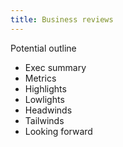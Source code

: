 ```yaml
---
title: Business reviews
---
```


Potential outline

* Exec summary
* Metrics
* Highlights
* Lowlights
* Headwinds
* Tailwinds
* Looking forward

          